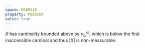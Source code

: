 ```yaml
---
space: S000138
property: P000164
value: true
---
```


$X$ has cardinality bounded above by $\aleph_\omega^\omega$, which is below the first inaccessible cardinal and thus $|X|$ is non-measurable.
